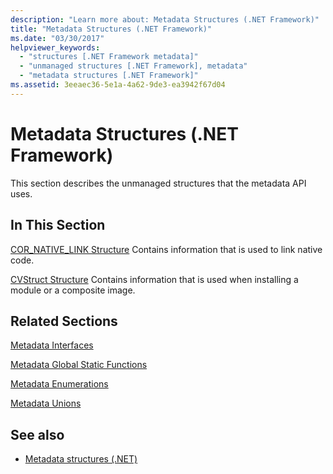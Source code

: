 ```yaml
---
description: "Learn more about: Metadata Structures (.NET Framework)"
title: "Metadata Structures (.NET Framework)"
ms.date: "03/30/2017"
helpviewer_keywords:
  - "structures [.NET Framework metadata]"
  - "unmanaged structures [.NET Framework], metadata"
  - "metadata structures [.NET Framework]"
ms.assetid: 3eeaec36-5e1a-4a62-9de3-ea3942f67d04
---
```

# Metadata Structures (.NET Framework)

This section describes the unmanaged structures that the metadata API uses.

## In This Section

 [COR_NATIVE_LINK Structure](cor-native-link-structure.md)
 Contains information that is used to link native code.

 [CVStruct Structure](cvstruct-structure.md)
 Contains information that is used when installing a module or a composite image.

## Related Sections

 [Metadata Interfaces](metadata-interfaces.md)

 [Metadata Global Static Functions](metadata-global-static-functions.md)

 [Metadata Enumerations](metadata-enumerations.md)

 [Metadata Unions](metadata-unions.md)

## See also

- [Metadata structures (.NET)](../../../core/unmanaged-api/metadata/structures/metadata-structures.md)
